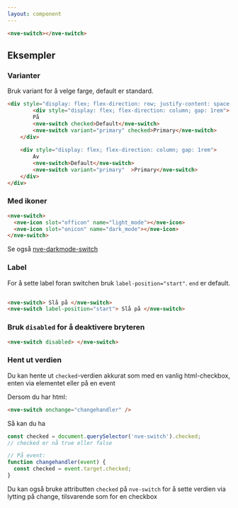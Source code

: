 ```yaml
---
layout: component
---
```


<CodeExamplePreview>

```html
<nve-switch></nve-switch>
```

</CodeExamplePreview>

## Eksempler

### Varianter
Bruk variant for å velge farge, default er standard.


<CodeExamplePreview>

```html
<div style="display: flex; flex-direction: row; justify-content: space-evenly ">
        <div style="display: flex; flex-direction: column; gap: 1rem">
        På
        <nve-switch checked>Default</nve-switch>
        <nve-switch variant="primary" checked>Primary</nve-switch>
    </div>
    
    <div style="display: flex; flex-direction: column; gap: 1rem">
        Av
        <nve-switch>Default</nve-switch>
        <nve-switch variant="primary"  >Primary</nve-switch>
    </div>
</div>
```

</CodeExamplePreview>
 

### Med ikoner

<CodeExamplePreview>

```html
<nve-switch>
  <nve-icon slot="officon" name="light_mode"></nve-icon>
  <nve-icon slot="onicon" name="dark_mode"></nve-icon>
</nve-switch>
```

</CodeExamplePreview>

Se også [nve-darkmode-switch](/components/nve-darkmode-switch)

### Label
For å sette label foran switchen bruk `label-position="start"`. `end` er default. 
<CodeExamplePreview>

```html
 
<nve-switch> Slå på </nve-switch>
<nve-switch label-position="start"> Slå på </nve-switch>
```

</CodeExamplePreview>

### Bruk `disabled` for å deaktivere bryteren

<CodeExamplePreview>

```html
<nve-switch disabled> </nve-switch>
```

</CodeExamplePreview>

### Hent ut verdien

Du kan hente ut `checked`-verdien akkurat som med en vanlig html-checkbox, enten via elementet eller på en event

Dersom du har html:

```html
<nve-switch onchange="changehandler" />
```

Så kan du ha

```javascript
const checked = document.querySelector('nve-switch').checked;
// checked er nå true eller false

// På event:
function changehandler(event) {
  const checked = event.target.checked;
}
```
Du kan også bruke attributten `checked` på `nve-switch` for å sette verdien via lytting på change, tilsvarende som for en checkbox